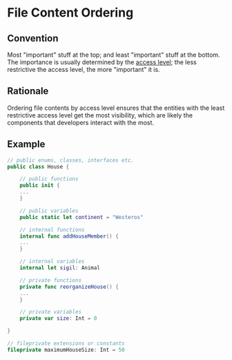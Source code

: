 # File Content Ordering

## Convention

Most "important" stuff at the top; and least "important" stuff at the bottom. The importance is usually determined by the [access level](https://docs.swift.org/swift-book/LanguageGuide/AccessControl.html); the less restrictive the access level, the more "important" it is.

## Rationale

Ordering file contents by access level ensures that the entities with the least restrictive access level get the most visibility, which are likely the components that developers interact with the most.

## Example

```Swift
// public enums, classes, interfaces etc.
public class House {

    // public functions
    public init {
    ...
    }

    // public variables
    public static let continent = "Westeros"

    // internal functions
    internal func addHouseMember() {
    ...
    }

    // internal variables
    internal let sigil: Animal

    // private functions
    private func reorganizeHouse() {
    ...
    }

    // private variables
    private var size: Int = 0

}

// fileprivate extensions or constants
fileprivate maximumHouseSize: Int = 50
```

